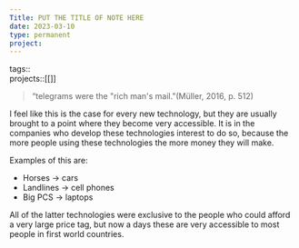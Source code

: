 ```yaml
---
Title: PUT THE TITLE OF NOTE HERE
date: 2023-03-10
type: permanent
project:
---
```


tags::  
projects::[[]]

>“telegrams were the "rich man's mail."(Müller, 2016, p. 512)

I feel like this is the case for every new technology, but they are usually brought to a point where they become very accessible. It is in the companies who develop these technologies interest to do so, because the more people using these technologies the more money they will make.

Examples of this are:
- Horses -> cars
- Landlines -> cell phones
- Big PCS -> laptops

All of the latter technologies were exclusive to the people who could afford a very large price tag, but now a days these are very accessible to most people in first world countries. 